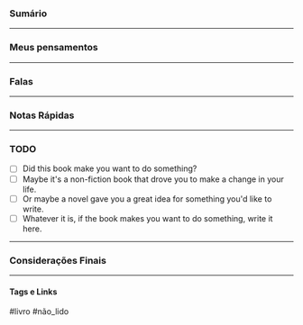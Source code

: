 ### Sumário

--- 
### Meus pensamentos

---
### Falas 

---
### Notas Rápidas 

--- 
### TODO 
- [ ] Did this book make you want to do something? 
- [ ] Maybe it's a non-fiction book that drove you to make a change in your life. 
- [ ] Or maybe a novel gave you a great idea for something you'd like to write. 
- [ ] Whatever it is, if the book makes you want to do something, write it here. 
--- 
### Considerações Finais

---
#### Tags e Links

#livro #não_lido
